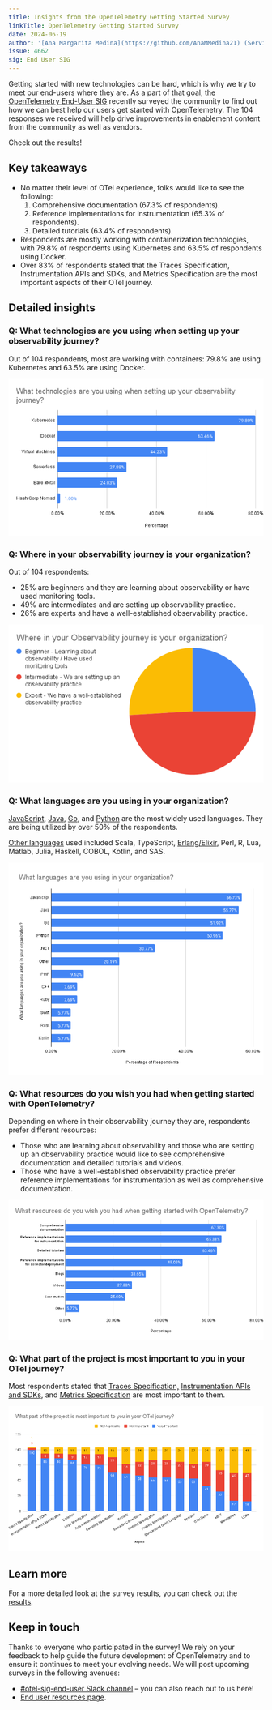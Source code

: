 ```yaml
---
title: Insights from the OpenTelemetry Getting Started Survey
linkTitle: OpenTelemetry Getting Started Survey
date: 2024-06-19
author: '[Ana Margarita Medina](https://github.com/AnaMMedina21) (ServiceNow)'
issue: 4662
sig: End User SIG
---
```


Getting started with new technologies can be hard, which is why we try to meet
our end-users where they are. As a part of that goal,
[the OpenTelemetry End-User SIG](/community/end-user/) recently surveyed the
community to find out how we can best help our users get started with
OpenTelemetry. The 104 responses we received will help drive improvements in
enablement content from the community as well as vendors.

Check out the results!

## Key takeaways

- No matter their level of OTel experience, folks would like to see the
  following:
  1. Comprehensive documentation (67.3% of respondents).
  2. Reference implementations for instrumentation (65.3% of respondents).
  3. Detailed tutorials (63.4% of respondents).
- Respondents are mostly working with containerization technologies, with 79.8%
  of respondents using Kubernetes and 63.5% of respondents using Docker.
- Over 83% of respondents stated that the Traces Specification, Instrumentation
  APIs and SDKs, and Metrics Specification are the most important aspects of
  their OTel journey.

## Detailed insights

### Q: What technologies are you using when setting up your observability journey?

Out of 104 respondents, most are working with containers: 79.8% are using
Kubernetes and 63.5% are using Docker.

![Chart showing what technologies are being used](1-technologies-used.png)

### Q: Where in your observability journey is your organization?

Out of 104 respondents:

- 25% are beginners and they are learning about observability or have used
  monitoring tools.
- 49% are intermediates and are setting up observability practice.
- 26% are experts and have a well-established observability practice.

![Chart showing where in their observability journey they are](2-level.png)

### Q: What languages are you using in your organization?

[JavaScript](/docs/languages/js/), [Java](/docs/languages/java/),
[Go](/docs/languages/go/), and [Python](/docs/languages/python/) are the most
widely used languages. They are being utilized by over 50% of the respondents.

[Other languages](/docs/languages/other/) used included Scala, TypeScript,
[Erlang/Elixir](/docs/languages/erlang/), Perl, R, Lua, Matlab, Julia, Haskell,
COBOL, Kotlin, and SAS.

![Chart showing what languages are being used](3-languages.png)

### Q: What resources do you wish you had when getting started with OpenTelemetry?

Depending on where in their observability journey they are, respondents prefer
different resources:

- Those who are learning about observability and those who are setting up an
  observability practice would like to see comprehensive documentation and
  detailed tutorials and videos.
- Those who have a well-established observability practice prefer reference
  implementations for instrumentation as well as comprehensive documentation.

![Chart showing what resources folks want](4-resources.png)

### Q: What part of the project is most important to you in your OTel journey?

Most respondents stated that
[Traces Specification,](/docs/specs/otel/trace/api/)
[Instrumentation APIs and SDKs](/docs/languages/), and
[Metrics Specification](/docs/specs/otel/metrics/api/) are most important to
them.

![Chart showing what aspects are the most important](5-importance.png)

## Learn more

For a more detailed look at the survey results, you can check out the
[results](https://github.com/open-telemetry/sig-end-user/tree/main/end-user-surveys/getting-started).

## Keep in touch

Thanks to everyone who participated in the survey! We rely on your feedback to
help guide the future development of OpenTelemetry and to ensure it continues to
meet your evolving needs. We will post upcoming surveys in the following
avenues:

- [#otel-sig-end-user Slack channel](https://cloud-native.slack.com/archives/C01RT3MSWGZ)
  – you can also reach out to us here!
- [End user resources page](/community/end-user/).

